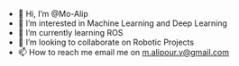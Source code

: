 - 👋 Hi, I’m @Mo-Alip
- 👀 I’m interested in Machine Learning and Deep Learning
- 🌱 I’m currently learning ROS
- 💞️ I’m looking to collaborate on Robotic Projects
- 📫 How to reach me email me on m.alipour.v@gmail.com

<!---
Mo-Alip/Mo-Alip is a ✨ special ✨ repository because its `README.md` (this file) appears on your GitHub profile.
You can click the Preview link to take a look at your changes.
--->

